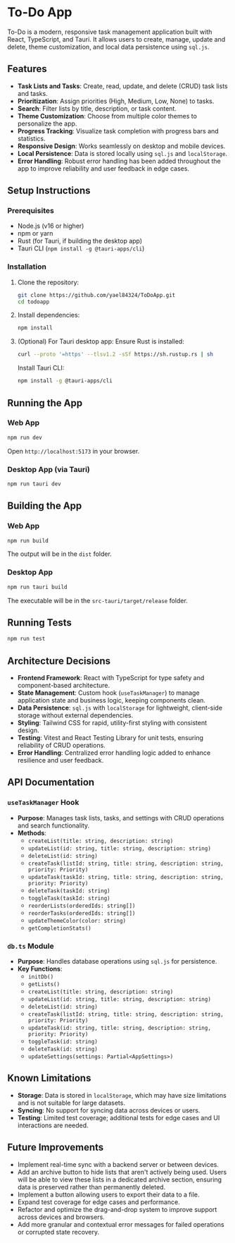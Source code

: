 # To-Do App

To-Do is a modern, responsive task management application built with React, TypeScript, and Tauri. It allows users to create, manage, update and delete, theme customization, and local data persistence using `sql.js`.

## Features
- **Task Lists and Tasks**: Create, read, update, and delete (CRUD) task lists and tasks.
- **Prioritization**: Assign priorities (High, Medium, Low, None) to tasks.
- **Search**: Filter lists by title, description, or task content.
- **Theme Customization**: Choose from multiple color themes to personalize the app.
- **Progress Tracking**: Visualize task completion with progress bars and statistics.
- **Responsive Design**: Works seamlessly on desktop and mobile devices.
- **Local Persistence**: Data is stored locally using `sql.js` and `localStorage`.
- **Error Handling**: Robust error handling has been added throughout the app to improve reliability and user feedback in edge cases.

## Setup Instructions
### Prerequisites
- Node.js (v16 or higher)
- npm or yarn
- Rust (for Tauri, if building the desktop app)
- Tauri CLI (`npm install -g @tauri-apps/cli`)

### Installation
1. Clone the repository:
   ```bash
   git clone https://github.com/yael84324/ToDoApp.git
   cd todoapp
   ```
2. Install dependencies:
   ```bash
   npm install
   ```
3. (Optional) For Tauri desktop app:
   Ensure Rust is installed: 
   ```bash
   curl --proto '=https' --tlsv1.2 -sSf https://sh.rustup.rs | sh
   ```
   Install Tauri CLI: 
   ```bash
   npm install -g @tauri-apps/cli
   ```

## Running the App
### Web App
```bash
npm run dev
```
Open `http://localhost:5173` in your browser.

### Desktop App (via Tauri)
```bash
npm run tauri dev
```

## Building the App
### Web App
```bash
npm run build
```
The output will be in the `dist` folder.

### Desktop App
```bash
npm run tauri build
```
The executable will be in the `src-tauri/target/release` folder.

## Running Tests
```bash
npm run test
```

## Architecture Decisions
- **Frontend Framework**: React with TypeScript for type safety and component-based architecture.
- **State Management**: Custom hook (`useTaskManager`) to manage application state and business logic, keeping components clean.
- **Data Persistence**: `sql.js` with `localStorage` for lightweight, client-side storage without external dependencies.
- **Styling**: Tailwind CSS for rapid, utility-first styling with consistent design.
- **Testing**: Vitest and React Testing Library for unit tests, ensuring reliability of CRUD operations.
- **Error Handling**: Centralized error handling logic added to enhance resilience and user feedback.

## API Documentation
### `useTaskManager` Hook
- **Purpose**: Manages task lists, tasks, and settings with CRUD operations and search functionality.
- **Methods**:
  - `createList(title: string, description: string)`
  - `updateList(id: string, title: string, description: string)`
  - `deleteList(id: string)`
  - `createTask(listId: string, title: string, description: string, priority: Priority)`
  - `updateTask(taskId: string, title: string, description: string, priority: Priority)`
  - `deleteTask(taskId: string)`
  - `toggleTask(taskId: string)`
  - `reorderLists(orderedIds: string[])`
  - `reorderTasks(orderedIds: string[])`
  - `updateThemeColor(color: string)`
  - `getCompletionStats()`

### `db.ts` Module
- **Purpose**: Handles database operations using `sql.js` for persistence.
- **Key Functions**:
  - `initDb()`
  - `getLists()`
  - `createList(title: string, description: string)`
  - `updateList(id: string, title: string, description: string)`
  - `deleteList(id: string)`
  - `createTask(listId: string, title: string, description: string, priority: Priority)`
  - `updateTask(id: string, title: string, description: string, priority: Priority)`
  - `toggleTask(id: string)`
  - `deleteTask(id: string)`
  - `updateSettings(settings: Partial<AppSettings>)`

## Known Limitations
- **Storage**: Data is stored in `localStorage`, which may have size limitations and is not suitable for large datasets.
- **Syncing**: No support for syncing data across devices or users.
- **Testing**: Limited test coverage; additional tests for edge cases and UI interactions are needed.


## Future Improvements
- Implement real-time sync with a backend server or between devices.
- Add an archive button to hide lists that aren't actively being used. Users will be able to view these lists in a dedicated archive section, ensuring data is preserved rather than permanently deleted.
- Implement a button allowing users to export their data to a file.
- Expand test coverage for edge cases and performance.
- Refactor and optimize the drag-and-drop system to improve support across devices and browsers.
- Add more granular and contextual error messages for failed operations or corrupted state recovery.
